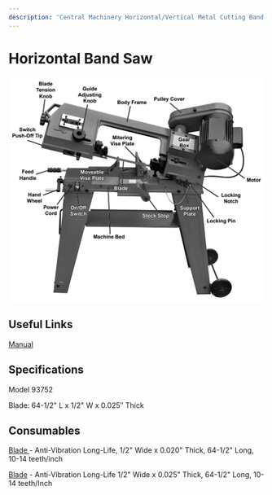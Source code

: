 ```yaml
---
description: 'Central Machinery Horizontal/Vertical Metal Cutting Band Saw:  Model 93752'
---
```


# Horizontal Band Saw

![](../.gitbook/assets/image%20%287%29.png)

## Useful Links

[Manual](https://drive.google.com/open?id=1eGZIreMYqhyZktEpzvIMgxUBjmFhTsSM)

## Specifications

Model 93752

Blade: 64-1/2" L x 1/2" W x 0.025′′ Thick

## Consumables

[Blade ](https://www.mcmaster.com/4179A157)- Anti-Vibration Long-Life, 1/2" Wide x 0.020" Thick, 64-1/2" Long, 10-14 teeth/inch 

[Blade](https://www.mcmaster.com/4179a543) - Anti-Vibration Long-Life 1/2" Wide x 0.025" Thick, 64-1/2" Long, 10-14 teeth/Inch


